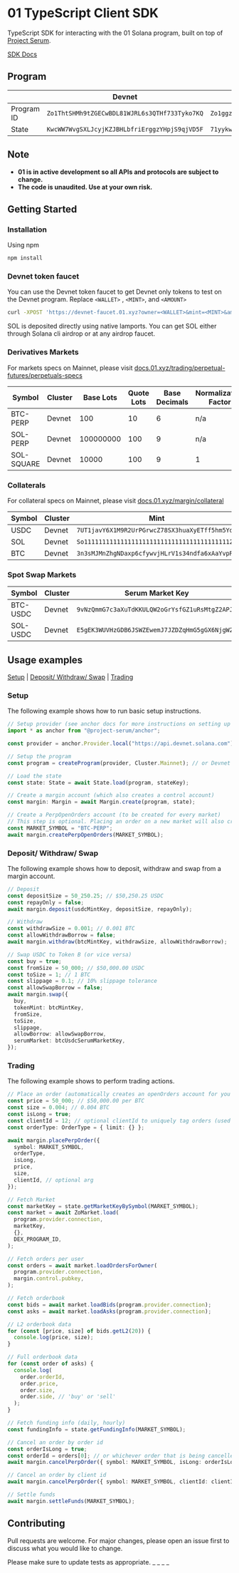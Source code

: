 # 01 TypeScript Client SDK

TypeScript SDK for interacting with the 01 Solana program, built on top
of [Project Serum](https://github.com/project-serum).

[SDK Docs](https://01protocol.github.io/zo-client/)

## Program

|            | Devnet                                        | Mainnet                                        |
| ---------- | --------------------------------------------- | ---------------------------------------------- |
| Program ID | `Zo1ThtSHMh9tZGECwBDL81WJRL6s3QTHf733Tyko7KQ` | `Zo1ggzTUKMY5bYnDvT5mtVeZxzf2FaLTbKkmvGUhUQk`  |
| State      | `KwcWW7WvgSXLJcyjKZJBHLbfriErggzYHpjS9qjVD5F` | `71yykwxq1zQqy99PgRsgZJXi2HHK2UDx9G4va7pH6qRv` |

## Note

- **01 is in active development so all APIs and protocols are subject to change.**
- **The code is unaudited. Use at your own risk.**

## Getting Started

### Installation

Using npm

```bash
npm install
```

### Devnet token faucet

You can use the Devnet token faucet to get Devnet only tokens to test on the Devnet program. Replace `<WALLET>`
, `<MINT>`, and `<AMOUNT>`

```bash
curl -XPOST 'https://devnet-faucet.01.xyz?owner=<WALLET>&mint=<MINT>&amount=<AMOUNT>'
```

SOL is deposited directly using native lamports. You can get SOL either through Solana cli airdrop or at any airdrop
faucet.

### Derivatives Markets

For markets specs on Mainnet, please
visit [docs.01.xyz/trading/perpetual-futures/perpetuals-specs](https://docs.01.xyz/trading/perpetual-futures/perpetuals-specs)

| Symbol      | Cluster | Base Lots | Quote Lots | Base Decimals | Normalization Factor |
| ----------- | ------- | --------- | ---------- | ------------- | -------------------- |
| BTC-PERP    | Devnet  | 100       | 10         | 6             | n/a          |
| SOL-PERP    | Devnet  | 100000000       | 100         | 9             | n/a |
| SOL-SQUARE  | Devnet  | 10000       | 100         | 9             | 1|

### Collaterals

For collateral specs on Mainnet, please visit [docs.01.xyz/margin/collateral](https://docs.01.xyz/margin/collateral)

| Symbol | Cluster | Mint                                         | Decimals |
| ------ | ------- | -------------------------------------------- | -------- |
| USDC   | Devnet  | `7UT1javY6X1M9R2UrPGrwcZ78SX3huaXyETff5hm5YdX` | 6        |
| SOL    | Devnet  | `So11111111111111111111111111111111111111112`  | 9        |
| BTC    | Devnet  | `3n3sMJMnZhgNDaxp6cfywvjHLrV1s34ndfa6xAaYvpRs` | 6        |

### Spot Swap Markets

| Symbol   | Cluster | Serum Market Key                             |
| -------- | ------- | -------------------------------------------- |
| BTC-USDC | Devnet  | `9vNzQmmG7c3aXuTdKKULQW2oGrYsfGZ1uRsMtgZ2APJF` |
| SOL-USDC | Devnet  | `E5gEK3WUVHzGDB6JSWZEwemJ7JZDZqHmG5gGX6NjgW2v` |

## Usage examples

[Setup](#setup) | [Deposit/ Withdraw/ Swap](#deposit) | [Trading](#trading)

### <a name="setup"></a> Setup

The following example shows how to run basic setup instructions.

```typescript
// Setup provider (see anchor docs for more instructions on setting up a provider using your wallet)
import * as anchor from "@project-serum/anchor";

const provider = anchor.Provider.local("https://api.devnet.solana.com"); // or your own endpoint

// Setup the program
const program = createProgram(provider, Cluster.Mainnet); // or Devnet

// Load the state
const state: State = await State.load(program, stateKey);

// Create a margin account (which also creates a control account)
const margin: Margin = await Margin.create(program, state);

// Create a PerpOpenOrders account (to be created for every market)
// This step is optional. Placing an order on a new market will also create the account automatically.
const MARKET_SYMBOL = "BTC-PERP";
await margin.createPerpOpenOrders(MARKET_SYMBOL);
```

### <a name="deposit"></a> Deposit/ Withdraw/ Swap

The following example shows how to deposit, withdraw and swap from a margin account.

```typescript
// Deposit
const depositSize = 50_250.25; // $50,250.25 USDC
const repayOnly = false;
await margin.deposit(usdcMintKey, depositSize, repayOnly);

// Withdraw
const withdrawSize = 0.001; // 0.001 BTC
const allowWithdrawBorrow = false;
await margin.withdraw(btcMintKey, withdrawSize, allowWithdrawBorrow);

// Swap USDC to Token B (or vice versa)
const buy = true;
const fromSize = 50_000; // $50,000.00 USDC
const toSize = 1; // 1 BTC
const slippage = 0.1; // 10% slippage tolerance
const allowSwapBorrow = false;
await margin.swap({
  buy,
  tokenMint: btcMintKey,
  fromSize,
  toSize,
  slippage,
  allowBorrow: allowSwapBorrow,
  serumMarket: btcUsdcSerumMarketKey,
});
```

### <a name="trading"></a> Trading

The following example shows to perform trading actions.

```typescript
// Place an order (automatically creates an openOrders account for you if placing on a new market)
const price = 50_000; // $50,000.00 per BTC
const size = 0.004; // 0.004 BTC
const isLong = true;
const clientId = 12; // optional clientId to uniquely tag orders (used in CancelPerpOrderByClientId)
const orderType: OrderType = { limit: {} };

await margin.placePerpOrder({
  symbol: MARKET_SYMBOL,
  orderType,
  isLong,
  price,
  size,
  clientId, // optional arg
});

// Fetch Market
const marketKey = state.getMarketKeyBySymbol(MARKET_SYMBOL);
const market = await ZoMarket.load(
  program.provider.connection,
  marketKey,
  {},
  DEX_PROGRAM_ID,
);

// Fetch orders per user
const orders = await market.loadOrdersForOwner(
  program.provider.connection,
  margin.control.pubkey,
);

// Fetch orderbook
const bids = await market.loadBids(program.provider.connection);
const asks = await market.loadAsks(program.provider.connection);

// L2 orderbook data
for (const [price, size] of bids.getL2(20)) {
  console.log(price, size);
}

// Full orderbook data
for (const order of asks) {
  console.log(
    order.orderId,
    order.price,
    order.size,
    order.side, // 'buy' or 'sell'
  );
}

// Fetch funding info (daily, hourly)
const fundingInfo = state.getFundingInfo(MARKET_SYMBOL);

// Cancel an order by order id
const orderIsLong = true;
const orderId = orders[0]; // or whichever order that is being cancelled
await margin.cancelPerpOrder({ symbol: MARKET_SYMBOL, isLong: orderIsLong, orderId: orderId });

// Cancel an order by client id
await margin.cancelPerpOrder({ symbol: MARKET_SYMBOL, clientId: clientId });

// Settle funds
await margin.settleFunds(MARKET_SYMBOL);
```

## Contributing

Pull requests are welcome. For major changes, please open an issue first to discuss what you would like to change.

Please make sure to update tests as appropriate. \_ \_
_
_
